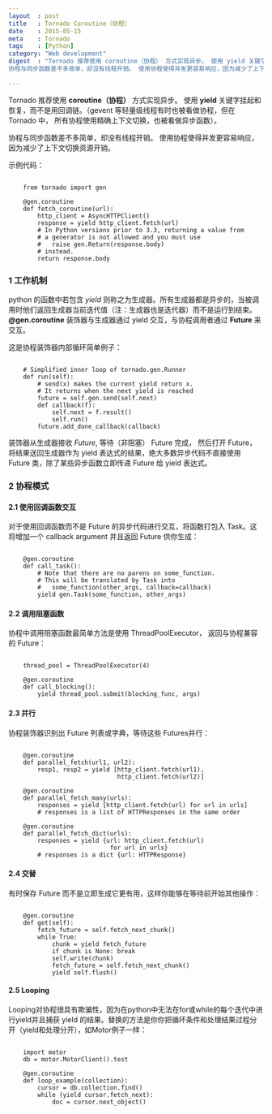 ```yaml
---
layout	: post
title	: Tornado Coroutine（协程）
date	: 2015-05-15
meta 	: Tornado
tags	: [Python]
category: "Web development"
digest	: "Tornado 推荐使用 coroutine（协程） 方式实现异步。 使用 yield 关键字挂起和恢复，而不是用回调链。（gevent 等轻量级线程有时也被看做协程，但在 Tornado 中， 所有协程使用精确上下文切换，也被看做异步函数）。<br/>
协程与同步函数差不多简单，却没有线程开销。 使用协程使得并发更容易响应，因为减少了上下文切换资源开销。"

---
```


Tornado 推荐使用 **coroutine（协程）** 方式实现异步。 使用 **yield** 关键字挂起和恢复，而不是用回调链。（gevent 等轻量级线程有时也被看做协程，但在 Tornado 中， 所有协程使用精确上下文切换，也被看做异步函数）。

协程与同步函数差不多简单，却没有线程开销。 使用协程使得并发更容易响应，因为减少了上下文切换资源开销。

示例代码：

<pre><code class="python">
    from tornado import gen

    @gen.coroutine
    def fetch_coroutine(url):
        http_client = AsyncHTTPClient()
        response = yield http_client.fetch(url)
        # In Python versions prior to 3.3, returning a value from
        # a generator is not allowed and you must use
        #   raise gen.Return(response.body)
        # instead.
        return response.body
</code></pre>

### 1 工作机制
python 的函数中若包含 *yield* 则称之为生成器。所有生成器都是异步的，当被调用时他们返回生成器当前迭代值（注：生成器也是迭代器）而不是运行到结束。**@gen.coroutine** 装饰器与生成器通过 yield 交互，与协程调用者通过 **Future** 来交互。

这是协程装饰器内部循环简单例子：

<pre><code class="python">
    # Simplified inner loop of tornado.gen.Runner
    def run(self):
        # send(x) makes the current yield return x.
        # It returns when the next yield is reached
        future = self.gen.send(self.next)
        def callback(f):
            self.next = f.result()
            self.run()
        future.add_done_callback(callback)
</code></pre>        

装饰器从生成器接收 *Future*, 等待（非阻塞） Future 完成， 然后打开 Future， 将结果送回生成器作为 yield 表达式的结果，绝大多数异步代码不直接使用 Future 类，除了某些异步函数立即传递 Future 给 yield 表达式。


### 2 协程模式

#### 2.1 使用回调函数交互
对于使用回调函数而不是 Future 的异步代码进行交互，将函数打包入 Task。这将增加一个 callback argument 并且返回 Future 供你生成：
    
<pre><code class="python">    
    @gen.coroutine
    def call_task():
        # Note that there are no parens on some_function.
        # This will be translated by Task into
        #   some_function(other_args, callback=callback)
        yield gen.Task(some_function, other_args)
</code></pre>

#### 2.2 调用阻塞函数
协程中调用阻塞函数最简单方法是使用 ThreadPoolExecutor， 返回与协程兼容的 Future：

<pre><code class="python">
    thread_pool = ThreadPoolExecutor(4)
    
    @gen.coroutine
    def call_blocking():
        yield thread_pool.submit(blocking_func, args)
</code></pre>

#### 2.3 并行
协程装饰器识别出 Future 列表或字典，等待这些 Futures并行：

<pre><code class="python">
    @gen.coroutine
    def parallel_fetch(url1, url2):
        resp1, resp2 = yield [http_client.fetch(url1),
                              http_client.fetch(url2)]
    
    @gen.coroutine
    def parallel_fetch_many(urls):
        responses = yield [http_client.fetch(url) for url in urls]
        # responses is a list of HTTPResponses in the same order
    
    @gen.coroutine
    def parallel_fetch_dict(urls):
        responses = yield {url: http_client.fetch(url)
                            for url in urls}
        # responses is a dict {url: HTTPResponse}
</code></pre>

#### 2.4 交替
有时保存 Future 而不是立即生成它更有用，这样你能够在等待前开始其他操作：

<pre><code class="python">
    @gen.coroutine
    def get(self):
        fetch_future = self.fetch_next_chunk()
        while True:
            chunk = yield fetch_future
            if chunk is None: break
            self.write(chunk)
            fetch_future = self.fetch_next_chunk()
            yield self.flush()        
</code></pre>

#### 2.5 Looping
Looping对协程很具有欺骗性，因为在python中无法在for或while的每个迭代中进行yield并且捕获 yield 的结果。替换的方法是你你把循环条件和处理结果过程分开（yield和处理分开），如Motor例子一样：

<pre><code class="python">
    import motor
    db = motor.MotorClient().test
    
    @gen.coroutine
    def loop_example(collection):
        cursor = db.collection.find()
        while (yield cursor.fetch_next):
            doc = cursor.next_object() 
</code></pre>            
